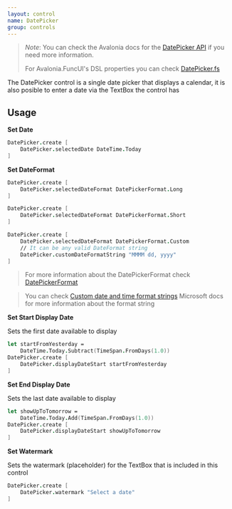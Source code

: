 ```yaml
---
layout: control
name: DatePicker
group: controls
---
```

[DatePicker API]: http://reference.avaloniaui.net/api/Avalonia.Controls/DatePicker/
[DatePicker.fs]: https://github.com/AvaloniaCommunity/Avalonia.FuncUI/blob/master/src/Avalonia.FuncUI.DSL/Calendar/DatePicker.fs
[Custom date and time format strings]: https://docs.microsoft.com/en-us/dotnet/standard/base-types/custom-date-and-time-format-strings/
[DatePickerFormat]: http://reference.avaloniaui.net/api/Avalonia.Controls/DatePickerFormat/

> *Note*: You can check the Avalonia docs for the [DatePicker API] if you need more information.
>
> For Avalonia.FuncUI's DSL properties you can check [DatePicker.fs]

The DatePicker control is a single date picker that displays a calendar, it is also posible to enter a date via the TextBox the control has

## Usage

**Set Date**
```fsharp
DatePicker.create [
    DatePicker.selectedDate DateTime.Today
]
```

**Set DateFormat**
```fsharp
DatePicker.create [
    DatePicker.selectedDateFormat DatePickerFormat.Long
]

DatePicker.create [
    DatePicker.selectedDateFormat DatePickerFormat.Short
]

DatePicker.create [
    DatePicker.selectedDateFormat DatePickerFormat.Custom
    // It can be any valid DateFormat string
    DatePicker.customDateFormatString "MMMM dd, yyyy"
]
```
> For more information about the DatePickerFormat check [DatePickerFormat]

>You can check [Custom date and time format strings] Microsoft docs for more information about the format string

**Set Start Display Date**

Sets the first date available to display
```fsharp
let startFromYesterday =
    DateTime.Today.Subtract(TimeSpan.FromDays(1.0))
DatePicker.create [
    DatePicker.displayDateStart startFromYesterday
]
```

**Set End Display Date**

Sets the last date available to display
```fsharp
let showUpToTomorrow =
    DateTime.Today.Add(TimeSpan.FromDays(1.0))
DatePicker.create [
    DatePicker.displayDateStart showUpToTomorrow
]
```

**Set Watermark**

Sets the watermark (placeholder) for the TextBox that is included in this control
```fsharp
DatePicker.create [
    DatePicker.watermark "Select a date"
]
```


